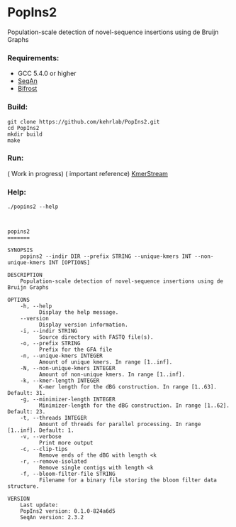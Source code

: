 # PopIns2
Population-scale detection of novel-sequence insertions using de Bruijn Graphs

### Requirements:

- GCC 5.4.0 or higher
- [SeqAn](https://www.seqan.de/)
- [Bifrost](https://github.com/pmelsted/bfgraph)

### Build:

```
git clone https://github.com/kehrlab/PopIns2.git
cd PopIns2
mkdir build
make
```

### Run:
( Work in progress)
( important reference) [KmerStream](https://github.com/pmelsted/KmerStream)

### Help:

```
./popins2 --help



popins2
=======

SYNOPSIS
    popins2 --indir DIR --prefix STRING --unique-kmers INT --non-unique-kmers INT [OPTIONS] 

DESCRIPTION
    Population-scale detection of novel-sequence insertions using de Bruijn Graphs

OPTIONS
    -h, --help
          Display the help message.
    --version
          Display version information.
    -i, --indir STRING
          Source directory with FASTQ file(s).
    -o, --prefix STRING
          Prefix for the GFA file
    -n, --unique-kmers INTEGER
          Amount of unique kmers. In range [1..inf].
    -N, --non-unique-kmers INTEGER
          Amount of non-unique kmers. In range [1..inf].
    -k, --kmer-length INTEGER
          K-mer length for the dBG construction. In range [1..63]. Default: 31.
    -g, --minimizer-length INTEGER
          Minimizer-length for the dBG construction. In range [1..62]. Default: 23.
    -t, --threads INTEGER
          Amount of threads for parallel processing. In range [1..inf]. Default: 1.
    -v, --verbose
          Print more output
    -c, --clip-tips
          Remove ends of the dBG with length <k
    -r, --remove-isolated
          Remove single contigs with length <k
    -f, --bloom-filter-file STRING
          Filename for a binary file storing the bloom filter data structure.

VERSION
    Last update: 
    PopIns2 version: 0.1.0-824a6d5
    SeqAn version: 2.3.2
